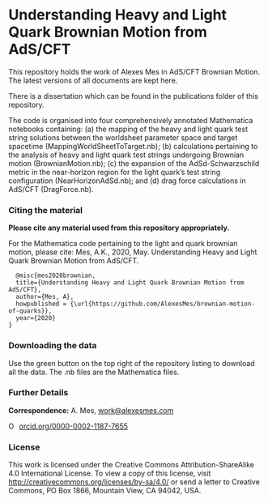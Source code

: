 # Understanding Heavy and Light Quark Brownian Motion from AdS/CFT

This repository holds the work of Alexes Mes in AdS/CFT Brownian Motion.
The latest versions of all documents are kept here.

There is a dissertation which can be found in the publications folder of this repository.

The code is organised into four comprehensively annotated Mathematica notebooks containing: (a) the mapping of the heavy and light quark test string solutions between the worldsheet parameter space and target spacetime (MappingWorldSheetToTarget.nb); (b) calculations pertaining to the analysis of heavy and light quark test strings undergoing Brownian motion (BrownianMotion.nb); (c) the expansion of the AdSd-Schwarzschild metric in the near-horizon region for the light quark’s test string configuration (NearHorizonAdSd.nb); and (d) drag force calculations in AdS/CFT (DragForce.nb).

### Citing the material

**Please cite any material used from this repository appropriately.**

For the Mathematica code pertaining to the light and quark brownian motion, please cite: Mes, A.K., 2020, May. Understanding Heavy and Light Quark Brownian Motion from AdS/CFT.
```
  @misc{mes2020brownian,
  title={Understanding Heavy and Light Quark Brownian Motion from AdS/CFT},
  author={Mes, A},
  howpublished = {\url{https://github.com/AlexesMes/brownian-motion-of-quarks}},
  year={2020}
}
```

### Downloading the data

Use the green button on the top right of the repository listing to download all the data.
The .nb files are the Mathematica files.

### Further Details

**Correspondence:** A. Mes, work@alexesmes.com

<div itemscope itemtype="https://schema.org/Person"><a itemprop="sameAs" content="https://orcid.org/0000-0002-1187-7655" href="https://orcid.org/0000-0002-1187-7655" target="orcid.widget" rel="noopener noreferrer" style="vertical-align:top;"><img src="https://orcid.org/sites/default/files/images/orcid_16x16.png" style="width:1em;margin-right:.5em;" alt="ORCID iD icon">orcid.org/0000-0002-1187-7655</a></div>

### License

This work is licensed under the Creative Commons Attribution-ShareAlike 4.0 International License. To view a copy of this license, visit http://creativecommons.org/licenses/by-sa/4.0/ or send a letter to Creative Commons, PO Box 1866, Mountain View, CA 94042, USA.
